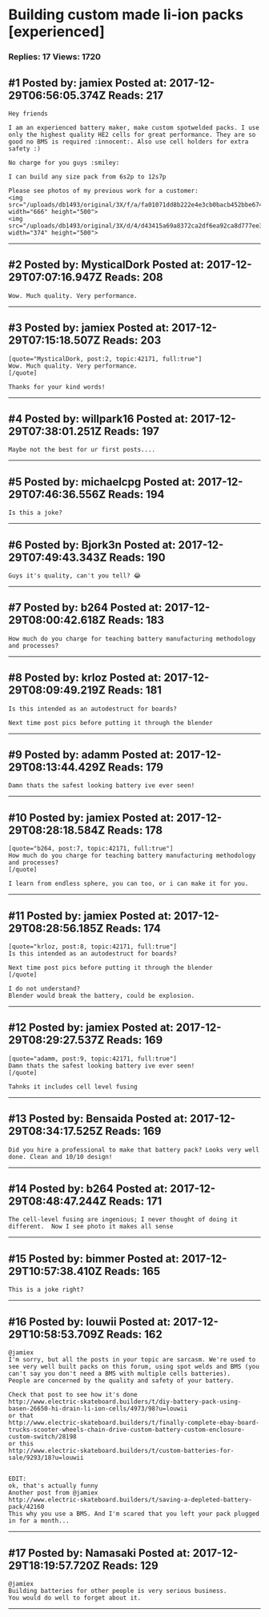 # Building custom made li-ion packs \[experienced\]

### Replies: 17 Views: 1720

## \#1 Posted by: jamiex Posted at: 2017-12-29T06:56:05.374Z Reads: 217

```
Hey friends

I am an experienced battery maker, make custom spotwelded packs. I use only the highest quality HE2 cells for great performance. They are so good no BMS is required :innocent:. Also use cell holders for extra safety :) 

No charge for you guys :smiley: 

I can build any size pack from 6s2p to 12s7p

Please see photos of my previous work for a customer:
<img src="/uploads/db1493/original/3X/f/a/fa01071dd8b222e4e3cb0bacb452bbe674cdc36d.jpg" width="666" height="500">
<img src="/uploads/db1493/original/3X/d/4/d43415a69a8372ca2df6ea92ca8d777ee3a2fb39.jpg" width="374" height="500">
```

---
## \#2 Posted by: MysticalDork Posted at: 2017-12-29T07:07:16.947Z Reads: 208

```
Wow. Much quality. Very performance.
```

---
## \#3 Posted by: jamiex Posted at: 2017-12-29T07:15:18.507Z Reads: 203

```
[quote="MysticalDork, post:2, topic:42171, full:true"]
Wow. Much quality. Very performance.
[/quote]

Thanks for your kind words!
```

---
## \#4 Posted by: willpark16 Posted at: 2017-12-29T07:38:01.251Z Reads: 197

```
Maybe not the best for ur first posts....
```

---
## \#5 Posted by: michaelcpg Posted at: 2017-12-29T07:46:36.556Z Reads: 194

```
Is this a joke?
```

---
## \#6 Posted by: Bjork3n Posted at: 2017-12-29T07:49:43.343Z Reads: 190

```
Guys it's quality, can't you tell? 😂
```

---
## \#7 Posted by: b264 Posted at: 2017-12-29T08:00:42.618Z Reads: 183

```
How much do you charge for teaching battery manufacturing methodology and processes?
```

---
## \#8 Posted by: krloz Posted at: 2017-12-29T08:09:49.219Z Reads: 181

```
Is this intended as an autodestruct for boards?

Next time post pics before putting it through the blender
```

---
## \#9 Posted by: adamm Posted at: 2017-12-29T08:13:44.429Z Reads: 179

```
Damn thats the safest looking battery ive ever seen!
```

---
## \#10 Posted by: jamiex Posted at: 2017-12-29T08:28:18.584Z Reads: 178

```
[quote="b264, post:7, topic:42171, full:true"]
How much do you charge for teaching battery manufacturing methodology and processes?
[/quote]

I learn from endless sphere, you can too, or i can make it for you.
```

---
## \#11 Posted by: jamiex Posted at: 2017-12-29T08:28:56.185Z Reads: 174

```
[quote="krloz, post:8, topic:42171, full:true"]
Is this intended as an autodestruct for boards?

Next time post pics before putting it through the blender
[/quote]

I do not understand?
Blender would break the battery, could be explosion.
```

---
## \#12 Posted by: jamiex Posted at: 2017-12-29T08:29:27.537Z Reads: 169

```
[quote="adamm, post:9, topic:42171, full:true"]
Damn thats the safest looking battery ive ever seen!
[/quote]

Tahnks it includes cell level fusing
```

---
## \#13 Posted by: Bensaida Posted at: 2017-12-29T08:34:17.525Z Reads: 169

```
Did you hire a professional to make that battery pack? Looks very well done. Clean and 10/10 design!
```

---
## \#14 Posted by: b264 Posted at: 2017-12-29T08:48:47.244Z Reads: 171

```
The cell-level fusing are ingenious; I never thought of doing it different.  Now I see photo it makes all sense
```

---
## \#15 Posted by: bimmer Posted at: 2017-12-29T10:57:38.410Z Reads: 165

```
This is a joke right?
```

---
## \#16 Posted by: louwii Posted at: 2017-12-29T10:58:53.709Z Reads: 162

```
@jamiex 
I'm sorry, but all the posts in your topic are sarcasm. We're used to see very well built packs on this forum, using spot welds and BMS (you can't say you don't need a BMS with multiple cells batteries).
People are concerned by the quality and safety of your battery.

Check that post to see how it's done
http://www.electric-skateboard.builders/t/diy-battery-pack-using-basen-26650-hi-drain-li-ion-cells/4973/98?u=louwii
or that
http://www.electric-skateboard.builders/t/finally-complete-ebay-board-trucks-scooter-wheels-chain-drive-custom-battery-custom-enclosure-custom-switch/28198
or this
http://www.electric-skateboard.builders/t/custom-batteries-for-sale/9293/18?u=louwii


EDIT:
ok, that's actually funny
Another post from @jamiex
http://www.electric-skateboard.builders/t/saving-a-depleted-battery-pack/42160
This why you use a BMS. And I'm scared that you left your pack plugged in for a month...
```

---
## \#17 Posted by: Namasaki Posted at: 2017-12-29T18:19:57.720Z Reads: 129

```
@jamiex 
Building batteries for other people is very serious business.
You would do well to forget about it.
```

---
